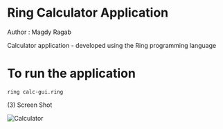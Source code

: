 Ring Calculator Application
===========================

Author : Magdy Ragab 

Calculator application - developed using the Ring programming language

# To run the application

	ring calc-gui.ring

(3) Screen Shot

![Calculator](https://raw.githubusercontent.com/ring-lang/ring/master/applications/calculator/calc_screenshot.png)


